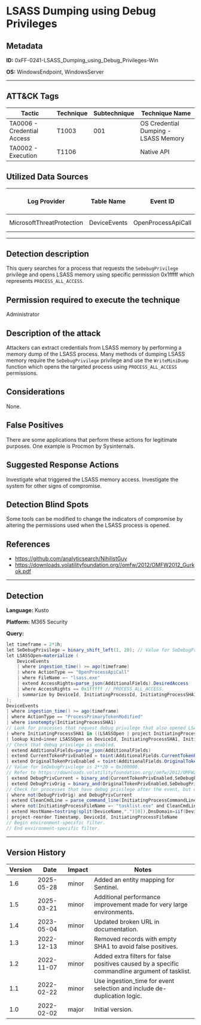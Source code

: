 # LSASS Dumping using Debug Privileges

## Metadata
**ID:** 0xFF-0241-LSASS_Dumping_using_Debug_Privileges-Win

**OS:** WindowsEndpoint, WindowsServer

---

## ATT&CK Tags

| Tactic | Technique | Subtechnique | Technique Name |
|---|---|---| --- |
| TA0006 - Credential Access | T1003 | 001 | OS Credential Dumping - LSASS Memory|
| TA0002 - Execution | T1106 |  | Native API|

## Utilized Data Sources

| Log Provider | Table Name | Event ID | Event Name | ATT&CK Data Source | ATT&CK Data Component|
|---------|---------|---------|----------|---------|---------|
|MicrosoftThreatProtection|DeviceEvents|OpenProcessApiCall||Process|Process Access|
---

## Detection description
This query searches for a process that requests the `SeDebugPrivilege` privilege and opens LSASS memory using specific permission 0x1fffff which represents `PROCESS_ALL_ACCESS`.



## Permission required to execute the technique
Administrator


## Description of the attack
Attackers can extract credentials from LSASS memory by performing a memory dump of the LSASS process. Many methods of dumping LSASS memory require the `SeDebugPrivilege` privilege and use the `WriteMiniDump` function which opens the targeted process using `PROCESS_ALL_ACCESS` permissions.


## Considerations
None.


## False Positives
There are some applications that perform these actions for legitimate purposes. One example is Procmon by Sysinternals.


## Suggested Response Actions
Investigate what triggered the LSASS memory access. Investigate the system for other signs of compromise.


## Detection Blind Spots
Some tools can be modified to change the indicators of compromise by altering the permissions used when the LSASS process is opened.


## References
* https://github.com/analyticsearch/NihilistGuy
* https://downloads.volatilityfoundation.org//omfw/2012/OMFW2012_Gurkok.pdf

---
## Detection

**Language:** Kusto

**Platform:** M365 Security

**Query:**
```C#
let timeframe = 2*1h;
let SeDebugPrivilege = binary_shift_left(1, 20); // Value for SeDebugPrivilege is 2**20 = 0x100000.
let LSASSOpen=materialize (
    DeviceEvents
    | where ingestion_time() >= ago(timeframe)
    | where ActionType == "OpenProcessApiCall"
    | where FileName =~ "lsass.exe"
    | extend AccessRights=parse_json(AdditionalFields).DesiredAccess
    | where AccessRights == 0x1fffff // PROCESS_ALL_ACCESS.
    | summarize by DeviceId, InitiatingProcessId, InitiatingProcessSHA1
);
DeviceEvents
| where ingestion_time() >= ago(timeframe)
| where ActionType == "ProcessPrimaryTokenModified"
| where isnotempty(InitiatingProcessSHA1)
// Look for processes that request debug privilege that also opened LSASS
| where InitiatingProcessSHA1 in ((LSASSOpen | project InitiatingProcessSHA1)) // Speeds up the query.
| lookup kind=inner LSASSOpen on DeviceId, InitiatingProcessSHA1, InitiatingProcessId
// Check that debug privilege is enabled.
| extend AdditionalFields=parse_json(AdditionalFields)
| extend CurrentTokenPrivEnabled = toint(AdditionalFields.CurrentTokenPrivEnabled)
| extend OriginalTokenPrivEnabled = toint(AdditionalFields.OriginalTokenPrivEnabled)
// Value for SeDebugPrivilege is 2**20 = 0x100000.
// Refer to https://downloads.volatilityfoundation.org//omfw/2012/OMFW2012_Gurkok.pdf for numeric values for privileges.
| extend DebugPrivCurrent = binary_and(CurrentTokenPrivEnabled,SeDebugPrivilege) == SeDebugPrivilege
| extend DebugPrivOrig = binary_and(OriginalTokenPrivEnabled,SeDebugPrivilege) == SeDebugPrivilege
// Check for processes that have debug privilege after the event, but did not have it before.
| where not(DebugPrivOrig) and DebugPrivCurrent
| extend CleanCmdLine = parse_command_line(InitiatingProcessCommandLine, "windows")
| where not(InitiatingProcessFileName =~ "tasklist.exe" and CleanCmdLine has_any ("/m", "-m"))
| extend HostName=tostring(split(DeviceName,".")[0]),DnsDomain=iif(DeviceName contains ".", substring(DeviceName, indexof(DeviceName, ".") + 1, strlen(DeviceName)),"")
| project-reorder Timestamp, DeviceId, InitiatingProcessFileName
// Begin environment-specific filter.
// End environment-specific filter.
```

---

## Version History
| Version | Date | Impact | Notes |
|---------|------|--------|------|
| 1.6  | 2025-05-28| minor | Added an entity mapping for Sentinel. |
| 1.5  | 2025-03-21| minor | Additional performance improvement made for very large environments. |
| 1.4  | 2023-05-04| minor | Updated broken URL in documentation. |
| 1.3  | 2022-12-13| minor | Removed records with empty SHA1 to avoid false positives. |
| 1.2  | 2022-11-07| minor | Added extra filters for false positives caused by a specific commandline argument of tasklist. |
| 1.1  | 2022-02-22| minor | Use ingestion_time for event selection and include de-duplication logic. |
| 1.0  | 2022-02-02| major | Initial version. |